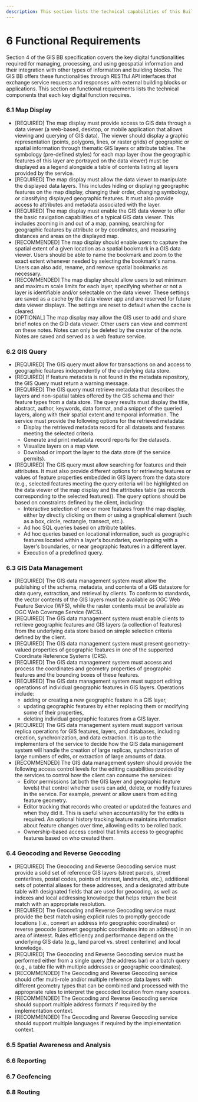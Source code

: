 ```yaml
---
description: This section lists the technical capabilities of this Building Block.
---
```


# 6 Functional Requirements

Section 4 of the GIS BB specification covers the key digital functionalities required for managing, processing, and using geospatial information and their integration with other types of information and building blocks. The GIS BB offers these functionalities through RESTful API interfaces that exchange service requests and responses with external building blocks or applications. This section on functional requirements lists the technical components that each key digital function requires.

### 6.1 Map Display

* \[REQUIRED] The map display must provide access to GIS data through a data viewer (a web-based, desktop, or mobile application that allows viewing and querying of GIS data). The viewer should display a graphic representation (points, polygons, lines, or raster grids) of geographic or spatial information through thematic GIS layers or attribute tables. The symbology (pre-defined styles) for each map layer (how the geographic features of this layer are portrayed on the data viewer) must be displayed as a legend alongside a table of contents listing all layers provided by the service.
* \[REQUIRED] The map display must allow the data viewer to manipulate the displayed data layers. This includes hiding or displaying geographic features on the map display, changing their order, changing symbology, or classifying displayed geographic features. It must also provide access to attributes and metadata associated with the layer.
* \[REQUIRED] The map display must enable the GIS data viewer to offer the basic navigation capabilities of a typical GIS data viewer. This includes zooming in and out of a map, panning, searching for geographic features by attribute or by coordinates, and measuring distances and areas on the displayed map.
* \[RECOMMENDED] The map display should enable users to capture the spatial extent of a given location as a spatial bookmark in a GIS data viewer. Users should be able to name the bookmark and zoom to the exact extent whenever needed by selecting the bookmark's name. Users can also add, rename, and remove spatial bookmarks as necessary.
* \[RECOMMENDED] The map display should allow users to set minimum and maximum scale limits for each layer, specifying whether or not a layer is identifiable and/or selectable on the data viewer. These settings are saved as a cache by the data viewer app and are reserved for future data viewer displays. The settings are reset to default when the cache is cleared.
* \[OPTIONAL] The map display may allow the GIS user to add and share brief notes on the GID data viewer. Other users can view and comment on these notes. Notes can only be deleted by the creator of the note. Notes are saved and served as a web feature service.

### 6.2 GIS Query

* \[REQUIRED] The GIS query must allow for transactions on and access to geographic features independently of the underlying data store.
* \[REQUIRED] If feature metadata is not found in the metadata repository, the GIS Query must return a warning message.
* \[REQUIRED] The GIS query must retrieve metadata that describes the layers and non-spatial tables offered by the GIS schema and their feature types from a data store. The query results must display the title, abstract, author, keywords, data format, and a snippet of the queried layers, along with their spatial extent and temporal information. The service must provide the following options for the retrieved metadata:
  * Display the retrieved metadata record for all datasets and features meeting the selected criteria.
  * Generate and print metadata record reports for the datasets.
  * Visualize layers on a map view.
  * Download or import the layer to the data store (if the service permits).
* \[REQUIRED] The GIS query must allow searching for features and their attributes. It must also provide different options for retrieving features or values of feature properties embedded in GIS layers from the data store (e.g., selected features meeting the query criteria will be highlighted on the data viewer of the map display and the attributes table (as records corresponding to the selected features)). The query options should be based on constraints defined by the client, including:
  * Interactive selection of one or more features from the map display, either by directly clicking on them or using a graphical element (such as a box, circle, rectangle, transect, etc.).
  * Ad hoc SQL queries based on attribute tables.
  * Ad hoc queries based on locational information, such as geographic features located within a layer's boundaries, overlapping with a layer's boundaries, or near geographic features in a different layer.
  * Execution of a predefined query.

### 6.3 GIS Data Management

* \[REQUIRED] The GIS data management system must allow the publishing of the schema, metadata, and contents of a GIS datastore for data query, extraction, and retrieval by clients. To conform to standards, the vector contents of the GIS layers must be available as OGC Web Feature Service (WFS), while the raster contents must be available as OGC Web Coverage Service (WCS).
* \[REQUIRED] The GIS data management system must enable clients to retrieve geographic features and GIS layers (a collection of features) from the underlying data store based on simple selection criteria defined by the client.
* \[REQUIRED] The GIS data management system must present geometry-valued properties of geographic features in one of the supported Coordinate Reference Systems (CRS).
* \[REQUIRED] The GIS data management system must access and process the coordinates and geometry properties of geographic features and the bounding boxes of these features.
* \[REQUIRED] The GIS data management system must support editing operations of individual geographic features in GIS layers. Operations include:
  * adding or creating a new geographic feature in a GIS layer,
  * updating geographic features by either replacing them or modifying some of their properties,
  * deleting individual geographic features from a GIS layer.
* \[REQUIRED] The GIS data management system must support various replica operations for GIS features, layers, and databases, including creation, synchronization, and data extraction. It is up to the implementers of the service to decide how the GIS data management system will handle the creation of large replicas, synchronization of large numbers of edits, or extraction of large amounts of data.
* \[RECOMMENDED] The GIS data management system should provide the following access control levels for the editing capabilities provided by the services to control how the client can consume the services:
  * Editor permissions (at both the GIS layer and geographic feature levels) that control whether users can add, delete, or modify features in the service. For example, prevent or allow users from editing feature geometry.
  * Editor tracking that records who created or updated the features and when they did it. This is useful when accountability for the edits is required. An optional history tracking feature maintains information about feature changes over time, allowing edits to be rolled back.
  * Ownership-based access control that limits access to geographic features based on who created them.

### 6.4 Geocoding and Reverse Geocoding

* \[REQUIRED] The Geocoding and Reverse Geocoding service must provide a solid set of reference GIS layers (street parcels, street centerlines, postal codes, points of interest, landmarks, etc.), additional sets of potential aliases for these addresses, and a designated attribute table with designated fields that are used for geocoding, as well as indexes and local addressing knowledge that helps return the best match with an appropriate resolution.
* \[REQUIRED] The Geocoding and Reverse Geocoding service must provide the best match using explicit rules to promptly geocode locations (i.e., convert an address into geographic coordinates) or reverse geocode (convert geographic coordinates into an address) in an area of interest. Rules efficiency and performance depend on the underlying GIS data (e.g., land parcel vs. street centerline) and local knowledge.
* \[REQUIRED] The Geocoding and Reverse Geocoding service must be performed either from a single query (the address bar) or a batch query (e.g., a table file with multiple addresses or geographic coordinates).
* \[RECOMMENDED] The Geocoding and Reverse Geocoding service should offer multi-role and/or multiple reference data layers with different geometry types that can be combined and processed with the appropriate rules to interpret the geocoded location from many sources.
* \[RECOMMENDED] The Geocoding and Reverse Geocoding service should support multiple address formats if required by the implementation context.
* \[RECOMMENDED] The Geocoding and Reverse Geocoding service should support multiple languages if required by the implementation context.

### 6.5 Spatial Awareness and Analysis

### 6.6 Reporting

### 6.7 Geofencing

### 6.8 Routing

